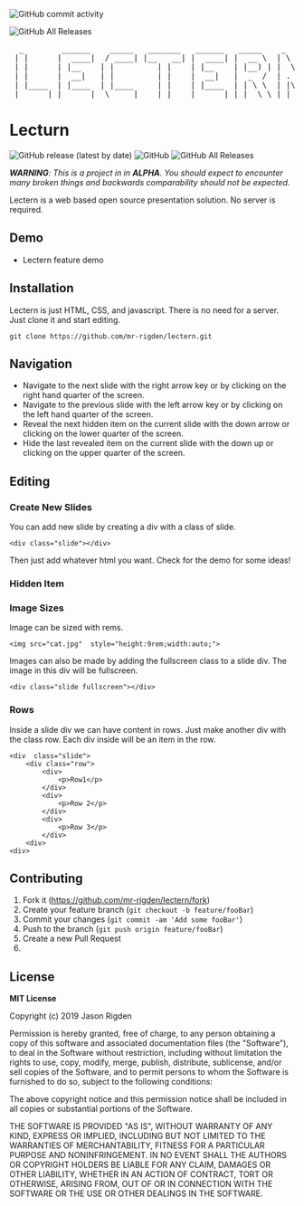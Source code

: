 ![GitHub commit activity](https://img.shields.io/github/commit-activity/m/mr-rigden/lectern)


![GitHub All Releases](https://img.shields.io/github/downloads/mr-rigden/lectern/total)



<pre>
  _        ______    _____   _______   ______   _____    _   _ 
 | |      |  ____|  / ____| |__   __| |  ____| |  __ \  | \ | |
 | |      | |__    | |         | |    | |__    | |__) | |  \| |
 | |      |  __|   | |         | |    |  __|   |  _  /  | . ` |
 | |____  | |____  | |____     | |    | |____  | | \ \  | |\  |
 |______| |______|  \_____|    |_|    |______| |_|  \_\ |_| \_|
</pre>

# Lecturn

![GitHub release (latest by date)](https://img.shields.io/github/v/release/mr-rigden/lectern?style=flat-square)  ![GitHub](https://img.shields.io/github/license/mr-rigden/lectern?style=flat-square) ![GitHub All Releases](https://img.shields.io/github/downloads/mr-rigden/lectern/total?style=flat-square)  

***WARNING**: This is a project in in **ALPHA**. You should expect to encounter many broken things and backwards comparability should not be expected.*

Lectern is a web based open source presentation solution. No server is required. 

## Demo
* Lectern feature demo


## Installation
Lectern is just HTML, CSS, and javascript. There is no need for a server. Just clone it and start editing.

    git clone https://github.com/mr-rigden/lectern.git


## Navigation
* Navigate to the next slide with the right arrow key or by clicking on the right hand quarter of the screen.
* Navigate to the previous slide with the left arrow key or by clicking on the left hand quarter of the screen.
* Reveal the next hidden item on the current slide with the down arrow or clicking on the lower quarter of the screen. 
* Hide the last revealed item on the current slide with the down up or clicking on the upper quarter of the screen. 

## Editing

### Create New Slides
You can add new slide by creating a div with a class of slide.

    <div class="slide"></div>
    
  Then just add whatever html you want. Check for the demo for some ideas!

### Hidden Item
  

### Image Sizes
Image can be sized with rems. 

    <img src="cat.jpg"  style="height:9rem;width:auto;">

Images can also be made by adding the fullscreen class to a slide div. The image in this div will be fullscreen.

    <div class="slide fullscreen"></div>

### Rows
Inside a slide div we can have content in rows. Just make another div with the class row. Each div inside will be an item in the row.

    <div  class="slide">
    	<div class="row">
    		<div>
    			<p>Row1</p>
    		</div>
    		<div>
    			<p>Row 2</p>
    		</div>
    		<div>
    			<p>Row 3</p>
    		</div>
    	<div>
    <div>








## Contributing

1. Fork it (<https://github.com/mr-rigden/lectern/fork>)
2. Create your feature branch (`git checkout -b feature/fooBar`)
3. Commit your changes (`git commit -am 'Add some fooBar'`)
4. Push to the branch (`git push origin feature/fooBar`)
5. Create a new Pull Request
6. 
## License
**MIT License**

Copyright (c) 2019 Jason Rigden

Permission is hereby granted, free of charge, to any person obtaining a copy of this software and associated documentation files (the "Software"), to deal in the Software without restriction, including without limitation the rights to use, copy, modify, merge, publish, distribute, sublicense, and/or sell copies of the Software, and to permit persons to whom the Software is furnished to do so, subject to the following conditions:

The above copyright notice and this permission notice shall be included in all copies or substantial portions of the Software.

THE SOFTWARE IS PROVIDED "AS IS", WITHOUT WARRANTY OF ANY KIND, EXPRESS OR IMPLIED, INCLUDING BUT NOT LIMITED TO THE WARRANTIES OF MERCHANTABILITY, FITNESS FOR A PARTICULAR PURPOSE AND NONINFRINGEMENT. IN NO EVENT SHALL THE AUTHORS OR COPYRIGHT HOLDERS BE LIABLE FOR ANY CLAIM, DAMAGES OR OTHER LIABILITY, WHETHER IN AN ACTION OF CONTRACT, TORT OR OTHERWISE, ARISING FROM, OUT OF OR IN CONNECTION WITH THE SOFTWARE OR THE USE OR OTHER DEALINGS IN THE SOFTWARE.


```


